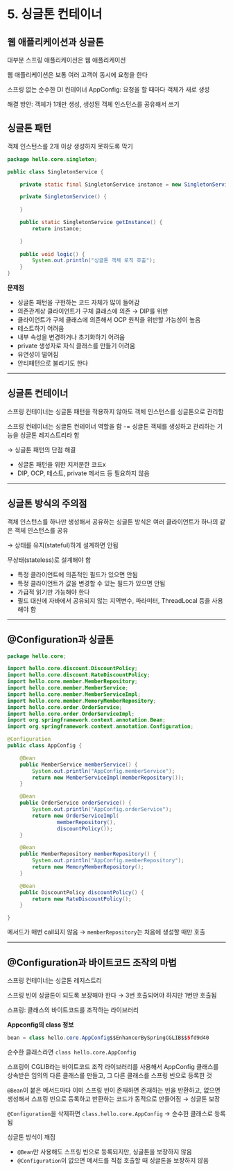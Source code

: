 # 5. 싱글톤 컨테이너

## 웹 애플리케이션과 싱글톤

대부분 스프링 애플리케이션은 웹 애플리케이션

웹 애플리케이션은 보통 여러 고객이 동시에 요청을 한다

스프링 없는 순수한 DI 컨테이너 AppConfig: 요청을 할 때마다 객체가 새로 생성

해결 방안: 객체가 1개만 생성, 생성된 객체 인스턴스를 공유해서 쓰기

## 싱글톤 패턴

객체 인스턴스를 2개 이상 생성하지 못하도록 막기

```java
package hello.core.singleton;

public class SingletonService {

    private static final SingletonService instance = new SingletonService();

    private SingletonService() {
        
    }

    public static SingletonService getInstance() {
        return instance;

    }
    
    public void logic() {
        System.out.println("싱글톤 객체 로직 호출");
    }
}
```

**문제점**

- 싱글톤 패턴을 구현하는 코드 자체가 많이 들어감
- 의존관계상 클라이언트가 구체 클래스에 의존 → DIP를 위반
- 클라이언트가 구체 클래스에 의존해서 OCP 원칙을 위반할 가능성이 높음
- 테스트하기 어려움
- 내부 속성을 변경하거나 초기화하기 어려움
- private 생성자로 자식 클래스를 만들기 어려움
- 유연성이 떨어짐
- 안티패턴으로 불리기도 한다

---

## 싱글톤 컨테이너

스프링 컨테이너는 싱글톤 패턴을 적용하지 않아도 객체 인스턴스를 싱글톤으로 관리함

스프링 컨테이너는 싱글톤 컨테이너 역할을 함 -= 싱글톤 객체를 생성하고 관리하는 기능을 싱글톤 레지스트리라 함

→ 싱글톤 패턴의 단점 해결

- 싱글톤 패턴을 위한 지저분한 코드x
- DIP, OCP, 테스트, private 메서드 등 필요하지 않음

---

## 싱글톤 방식의 주의점

객체 인스턴스를 하나만 생성해서 공유하는 싱글톤 방식은 여러 클라이언트가 하나의 같은 객체 인스턴스를 공유

→ 상태를 유지(stateful)하게 설계하면 안됨

무상태(stateless)로 설계해야 함

- 특정 클라이언트에 의존적인 필드가 있으면 안됨
- 특정 클라이언트가 값을 변경할 수 있는 필드가 있으면 안됨
- 가급적 읽기만 가능해야 한다
- 필드 대신에 자바에서 공유되지 않는 지역변수, 파라미터, ThreadLocal 등을 사용해야 함

---

## @Configuration과 싱글톤

```java
package hello.core;

import hello.core.discount.DiscountPolicy;
import hello.core.discount.RateDiscountPolicy;
import hello.core.member.MemberRepository;
import hello.core.member.MemberService;
import hello.core.member.MemberServiceImpl;
import hello.core.member.MemoryMemberRepository;
import hello.core.order.OrderService;
import hello.core.order.OrderServiceImpl;
import org.springframework.context.annotation.Bean;
import org.springframework.context.annotation.Configuration;

@Configuration
public class AppConfig {

    @Bean
    public MemberService memberService() {
        System.out.println("AppConfig.memberService");
        return new MemberServiceImpl(memberRepository());
    }

    @Bean
    public OrderService orderService() {
        System.out.println("AppConfig.orderService");
        return new OrderServiceImpl(
                memberRepository(),
                discountPolicy());
    }

    @Bean
    public MemberRepository memberRepository() {
        System.out.println("AppConfig.memberRepository");
        return new MemoryMemberRepository();
    }

    @Bean
    public DiscountPolicy discountPolicy() {
        return new RateDiscountPolicy();
    }

}
```

메서드가 매번 call되지 않음 → `memberRepository`는 처음에 생성할 때만 호출

---

## @Configuration과 바이트코드 조작의 마법

스프링 컨테이너는 싱글톤 레지스트리

스프링 빈이 싱글톤이 되도록 보장해야 한다 → 3번 호출되어야 하지만 1번만 호출됨

스프링: 클래스의 바이트코드를 조작하는 라이브러리

**Appconfig의 class 정보**

```java
bean = class hello.core.AppConfig$$EnhancerBySpringCGLIB$$5fd9d40
```

순수한 클래스라면 `class hello.core.AppConfig`

스프링이 CGLIB라는 바이트코드 조작 라이브러리를 사용해서 AppConfig 클래스를 상속받은 임의의 다른 클래스를 만들고, 그 다른 클래스를 스프링 빈으로 등록한 것

`@Bean`이 붙은 메서드마다 이미 스프링 빈이 존재하면 존재하는 빈을 반환하고, 없으면 생성해서 스프링 빈으로 등록하고 반환하는 코드가 동적으로 만들어짐 → 싱글톤 보장

`@Configuration`을 삭제하면  `class.hello.core.AppConfig` → 순수한 클래스로 등록됨

싱글톤 방식이 깨짐 

- `@Bean`만 사용해도 스프링 빈으로 등록되지만, 싱글톤을 보장하지 않음
- `@Configuration`이 없으면 메서드를 직접 호출할 때 싱글톤을 보장하지 않음